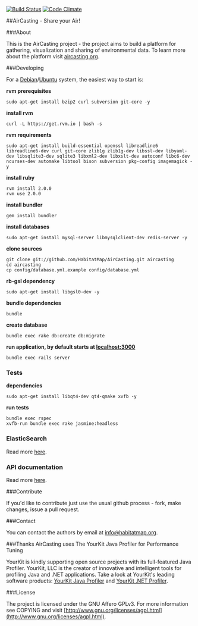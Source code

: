 [![Build Status](https://secure.travis-ci.org/HabitatMap/AirCasting.png)](https://travis-ci.org/HabitatMap/AirCasting)
[![Code Climate](https://codeclimate.com/github/HabitatMap/AirCasting/badges/gpa.svg)](https://codeclimate.com/github/HabitatMap/AirCasting)

##AirCasting - Share your Air!

###About

This is the AirCasting project - the project aims to build a platform for gathering, visualization and sharing of environmental data. To learn more about the platform visit [aircasting.org](http://aircasting.org).

###Developing

For a [Debian](http://debian.org)/[Ubuntu](http://ubuntu.com) system, the easiest way to start is:

**rvm prerequisites**

`sudo apt-get install bzip2 curl subversion git-core -y`

**install rvm**

`curl -L https://get.rvm.io | bash -s`

**rvm requirements**

`sudo apt-get install build-essential openssl libreadline6 libreadline6-dev curl git-core zlib1g zlib1g-dev libssl-dev libyaml-dev libsqlite3-dev sqlite3 libxml2-dev libxslt-dev autoconf libc6-dev ncurses-dev automake libtool bison subversion pkg-config imagemagick -y`

**install ruby**

```
rvm install 2.0.0
rvm use 2.0.0
```

**install bundler**

`gem install bundler`

**install databases**

`sudo apt-get install mysql-server libmysqlclient-dev redis-server -y`

**clone sources**

```
git clone git://github.com/HabitatMap/AirCasting.git aircasting
cd aircasting
cp config/database.yml.example config/database.yml
```

**rb-gsl dependency**

`sudo apt-get install libgsl0-dev -y`

**bundle dependencies**

`bundle`

**create database**

`bundle exec rake db:create db:migrate`

**run application, by default starts at [localhost:3000](http://localhost:3000)**

`bundle exec rails server`

### Tests

**dependencies**

`sudo apt-get install libqt4-dev qt4-qmake xvfb -y`

**run tests**

```
bundle exec rspec
xvfb-run bundle exec rake jasmine:headless
```

### ElasticSearch

Read more [here](doc/elasticsearch.md).

### API documentation

Read more [here](doc/api.md).

###Contribute

If you'd like to contribute just use the usual github process - fork, make changes, issue a pull request.

###Contact

You can contact the authors by email at [info@habitatmap.org](mailto:info@habitatmap.org).

###Thanks
AirCasting uses The YourKit Java Profiler for Performance Tuning

YourKit is kindly supporting open source projects with its full-featured Java Profiler. YourKit, LLC is the creator of innovative and intelligent tools for profiling Java and .NET applications. Take a look at YourKit's leading software products: [YourKit Java Profiler](http://www.yourkit.com/java/profiler/index.jsp) and [YourKit .NET Profiler](http://www.yourkit.com/.net/profiler/index.jsp).

###License

The project is licensed under the GNU Affero GPLv3. For more information see COPYING and visit [http://www.gnu.org/licenses/agpl.html](http://www.gnu.org/licenses/agpl.html).
